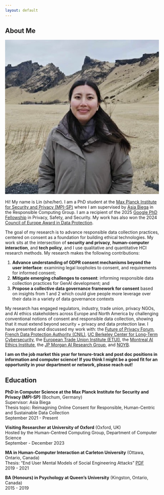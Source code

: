 ```yaml
---
layout: default
---
```


## About Me

<img class="profile-picture" src="lin.png">

Hi! My name is Lin (she/her). I am a PhD student at the [Max Planck Institute for Security and Privacy (MPI-SP)](https://www.mpi-sp.org/) where I am supervised by [Asia Biega](https://asiabiega.github.io/) in the Responsible Computing Group. I am a recipient of the 2025 [Google PhD Fellowship]([https://research.google/programs-and-events/phd-fellowship/recipients/](https://research.google/programs-and-events/phd-fellowship/)) in Privacy, Safety, and Security. My work has also won the 2024 [Council of Europe Award in Data Protection](https://www.coe.int/en/web/data-protection/2024-rodot%C3%A0-award).

The goal of my research is to advance responsible data collection practices, centered on consent as a foundation for building ethical technologies. My work sits at the intersection of **security and privacy**, **human-computer interaction**, and **tech policy**, and I use qualitative and quantitative HCI research methods. My research makes the following contributions:  
1. **Advance understanding of GDPR consent mechanisms beyond the user interface**: examining legal loopholes to consent, and requirements for informed consent;  
2. **Mitigate emerging challenges to consent**: informing responsible data collection practices for GenAI development; and  
3. **Propose a collective data governance framework for consent** based on insights from 1 and 2 which could give people more leverage over their data in a variety of data governance contexts    

My research has engaged regulators, industry, trade union, privacy NGOs, and AI ethics stakeholders across Europe and North America by challenging conventional notions of consent and responsible data collection, showing that it must extend beyond security + privacy and data protection law. I have presented and discussed my work with: the [Future of Privacy Forum](https://fpf.org/), [French Data Protection Authority (CNIL)](https://www.cnil.fr/en/), [UC Berkeley Center for Long-Term Cybersecurity](https://cltc.berkeley.edu/), the [European Trade Union Institute (ETUI)](https://www.etui.org/), the [Montreal AI Ethics Institute](https://montrealethics.ai/), the [JP Morgan AI Research Group](https://www.jpmorganchase.com/about/technology/research/ai), and [NOYB](https://noyb.eu/en).   

**I am on the job market this year for tenure-track and post doc positions in information and computer science! If you think I might be a good fit for an opportunity in your department or network, please reach out!**

## Education

**PhD in Computer Science at the Max Planck Institute for Security and Privacy (MPI-SP)** (Bochum, Germany)  
Supervisor: Asia Biega  
Thesis topic: Reimagining Online Consent for Responsible, Human-Centric and Sustainable Data Collection  
September 2021 - Present  

**Visiting Researcher at University of Oxford** (Oxford, UK)  
Hosted by the Human-Centred Computing Group, Department of Computer Science  
September - December 2023  

**MA in Human-Computer Interaction at Carleton University** (Ottawa, Ontario, Canada)  
Thesis: “End User Mental Models of Social Engineering Attacks” [PDF](https://curve.carleton.ca/system/files/etd/2b0397df-0447-481a-bedb-3cdfed153cd3/etd_pdf/20586d0098ccea7701d7ce1fe928acd5/kyi-endusermentalmodelsofsocialengineeringattacks.pdf)  
2019 - 2021  

**BA (Honours) in Psychology at Queen’s University** (Kingston, Ontario, Canada)  
2015 - 2019  
